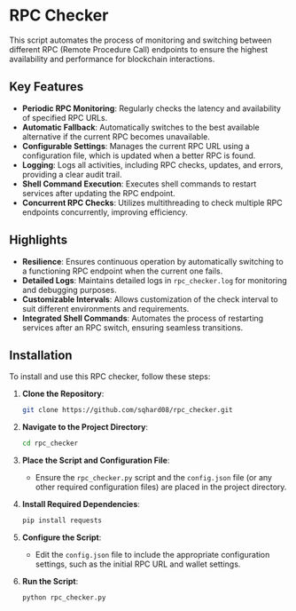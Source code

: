 # RPC Checker

This script automates the process of monitoring and switching between different RPC (Remote Procedure Call) endpoints to ensure the highest availability and performance for blockchain interactions.

## Key Features
- **Periodic RPC Monitoring**: Regularly checks the latency and availability of specified RPC URLs.
- **Automatic Fallback**: Automatically switches to the best available alternative if the current RPC becomes unavailable.
- **Configurable Settings**: Manages the current RPC URL using a configuration file, which is updated when a better RPC is found.
- **Logging**: Logs all activities, including RPC checks, updates, and errors, providing a clear audit trail.
- **Shell Command Execution**: Executes shell commands to restart services after updating the RPC endpoint.
- **Concurrent RPC Checks**: Utilizes multithreading to check multiple RPC endpoints concurrently, improving efficiency.

## Highlights
- **Resilience**: Ensures continuous operation by automatically switching to a functioning RPC endpoint when the current one fails.
- **Detailed Logs**: Maintains detailed logs in `rpc_checker.log` for monitoring and debugging purposes.
- **Customizable Intervals**: Allows customization of the check interval to suit different environments and requirements.
- **Integrated Shell Commands**: Automates the process of restarting services after an RPC switch, ensuring seamless transitions.

## Installation

To install and use this RPC checker, follow these steps:

1. **Clone the Repository**:
    ```sh
    git clone https://github.com/sqhard08/rpc_checker.git
    ```
2. **Navigate to the Project Directory**:
    ```sh
    cd rpc_checker
    ```
3. **Place the Script and Configuration File**:
    - Ensure the `rpc_checker.py` script and the `config.json` file (or any other required configuration files) are placed in the project directory.
    
4. **Install Required Dependencies**:
    ```sh
    pip install requests
    ```
5. **Configure the Script**:
    - Edit the `config.json` file to include the appropriate configuration settings, such as the initial RPC URL and wallet settings.

6. **Run the Script**:
    ```sh
    python rpc_checker.py
    ```
